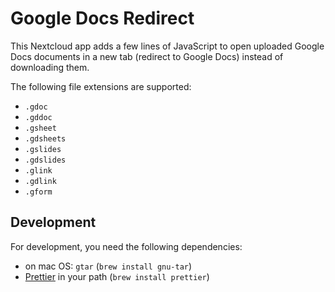 # Google Docs Redirect

This Nextcloud app adds a few lines of JavaScript to open uploaded Google Docs
documents in a new tab (redirect to Google Docs) instead of downloading them.

The following file extensions are supported:

- `.gdoc`
- `.gddoc`
- `.gsheet`
- `.gdsheets`
- `.gslides`
- `.gdslides`
- `.glink`
- `.gdlink`
- `.gform`

## Development

For development, you need the following dependencies:

- on mac OS: `gtar` (`brew install gnu-tar`)
- [Prettier](https://prettier.io/) in your path (`brew install prettier`)
